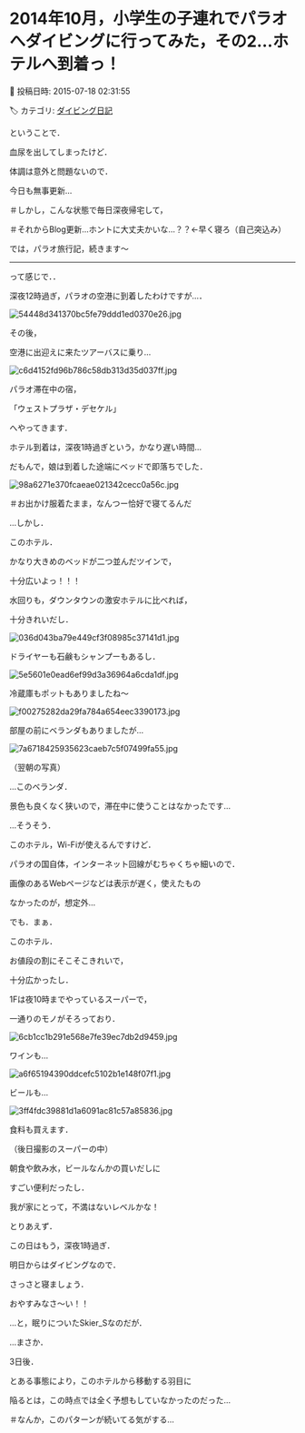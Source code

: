 # 2014年10月，小学生の子連れでパラオへダイビングに行ってみた，その2…ホテルへ到着っ！

📅 投稿日時: 2015-07-18 02:31:55

🏷️ カテゴリ: [ダイビング日記](ce3a7a8d424d112fce83ee85c81a0e344.md)

ということで．


血尿を出してしまったけど．


体調は意外と問題ないので．


今日も無事更新…





＃しかし，こんな状態で毎日深夜帰宅して，


＃それからBlog更新…ホントに大丈夫かいな…？？←早く寝ろ（自己突込み）





では，パラオ旅行記，続きます～


---


って感じで．．


深夜12時過ぎ，パラオの空港に到着したわけですが…．




![54448d341370bc5fe79ddd1ed0370e26.jpg](images/54448d341370bc5fe79ddd1ed0370e26.jpg)




その後，


空港に出迎えに来たツアーバスに乗り…




![c6d4152fd96b786c58db313d35d037ff.jpg](images/c6d4152fd96b786c58db313d35d037ff.jpg)




パラオ滞在中の宿，


「ウェストプラザ・デセケル」


へやってきます．





ホテル到着は，深夜1時過ぎという，かなり遅い時間…


だもんで，娘は到着した途端にベッドで即落ちでした．




![98a6271e370fcaeae021342cecc0a56c.jpg](images/98a6271e370fcaeae021342cecc0a56c.jpg)




＃お出かけ服着たまま，なんつー恰好で寝てるんだ





…しかし．


このホテル．


かなり大きめのベッドが二つ並んだツインで，


十分広いよっ！！！





水回りも，ダウンタウンの激安ホテルに比べれば，


十分きれいだし．




![036d043ba79e449cf3f08985c37141d1.jpg](images/036d043ba79e449cf3f08985c37141d1.jpg)




ドライヤーも石鹸もシャンプーもあるし．




![5e5601e0ead6ef99d3a36964a6cda1df.jpg](images/5e5601e0ead6ef99d3a36964a6cda1df.jpg)




冷蔵庫もポットもありましたね～




![f00275282da29fa784a654eec3390173.jpg](images/f00275282da29fa784a654eec3390173.jpg)







部屋の前にベランダもありましたが…




![7a6718425935623caeb7c5f07499fa55.jpg](images/7a6718425935623caeb7c5f07499fa55.jpg)




（翌朝の写真）


…このベランダ．


景色も良くなく狭いので，滞在中に使うことはなかったです…





…そうそう．


このホテル，Wi-Fiが使えるんですけど．


パラオの国自体，インターネット回線がむちゃくちゃ細いので．


画像のあるWebページなどは表示が遅く，使えたもの


なかったのが，想定外…





でも．まぁ．


このホテル．


お値段の割にそこそこきれいで，


十分広かったし．





1Fは夜10時までやっているスーパーで，


一通りのモノがそろっており．




![6cb1cc1b291e568e7fe39ec7db2d9459.jpg](images/6cb1cc1b291e568e7fe39ec7db2d9459.jpg)




ワインも…




![a6f65194390ddcefc5102b1e148f07f1.jpg](images/a6f65194390ddcefc5102b1e148f07f1.jpg)




ビールも…




![3ff4fdc39881d1a6091ac81c57a85836.jpg](images/3ff4fdc39881d1a6091ac81c57a85836.jpg)




食料も買えます．


（後日撮影のスーパーの中）





朝食や飲み水，ビールなんかの買いだしに


すごい便利だったし．





我が家にとって，不満はないレベルかな！





とりあえず．


この日はもう，深夜1時過ぎ．


明日からはダイビングなので．


さっさと寝ましょう．





おやすみなさ～い！！





…と，眠りについたSkier_Sなのだが．





…まさか．


3日後．


とある事態により，このホテルから移動する羽目に


陥るとは，この時点では全く予想もしていなかったのだった…


＃なんか，このパターンが続いてる気がする…
